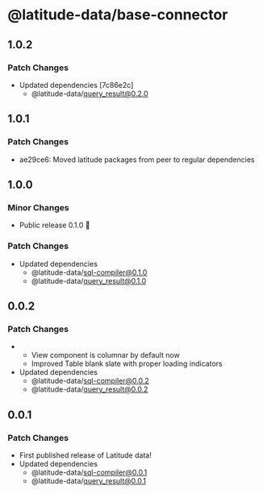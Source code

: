 # @latitude-data/base-connector

## 1.0.2

### Patch Changes

- Updated dependencies [7c86e2c]
  - @latitude-data/query_result@0.2.0

## 1.0.1

### Patch Changes

- ae29ce6: Moved latitude packages from peer to regular dependencies

## 1.0.0

### Minor Changes

- Public release 0.1.0 🎉

### Patch Changes

- Updated dependencies
  - @latitude-data/sql-compiler@0.1.0
  - @latitude-data/query_result@0.1.0

## 0.0.2

### Patch Changes

- - View component is columnar by default now
  - Improved Table blank slate with proper loading indicators
- Updated dependencies
  - @latitude-data/sql-compiler@0.0.2
  - @latitude-data/query_result@0.0.2

## 0.0.1

### Patch Changes

- First published release of Latitude data!
- Updated dependencies
  - @latitude-data/sql-compiler@0.0.1
  - @latitude-data/query_result@0.0.1
